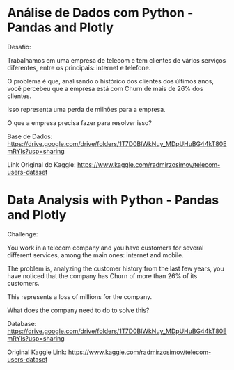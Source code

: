 # Análise de Dados com Python - Pandas and Plotly

Desafio:

Trabalhamos em uma empresa de telecom e tem clientes de vários serviços diferentes, entre os principais: internet e telefone.

O problema é que, analisando o histórico dos clientes dos últimos anos, você percebeu que a empresa está com Churn de mais de 26% dos clientes.

Isso representa uma perda de milhões para a empresa.

O que a empresa precisa fazer para resolver isso?

Base de Dados: https://drive.google.com/drive/folders/1T7D0BlWkNuy_MDpUHuBG44kT80EmRYIs?usp=sharing

Link Original do Kaggle: https://www.kaggle.com/radmirzosimov/telecom-users-dataset

# Data Analysis with Python - Pandas and Plotly

Challenge:

You work in a telecom company and you have customers for several different services, among the main ones: internet and mobile.

The problem is, analyzing the customer history from the last few years, you have noticed that the company has Churn of more than 26% of its customers.

This represents a loss of millions for the company.

What does the company need to do to solve this?

Database: https://drive.google.com/drive/folders/1T7D0BlWkNuy_MDpUHuBG44kT80EmRYIs?usp=sharing

Original Kaggle Link: https://www.kaggle.com/radmirzosimov/telecom-users-dataset
